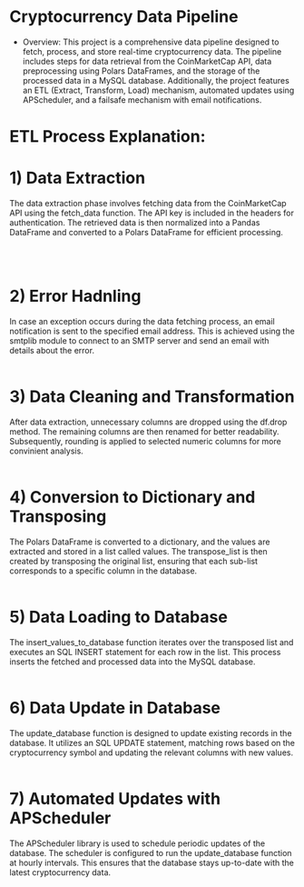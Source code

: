 # Cryptocurrency Data Pipeline

* Overview: This project is a comprehensive data pipeline designed to fetch, process, and store real-time cryptocurrency data. The pipeline includes steps for data retrieval from the CoinMarketCap API, data preprocessing using Polars DataFrames, and the storage of the processed data in a MySQL database. Additionally, the project features an ETL (Extract, Transform, Load) mechanism, automated updates using APScheduler, and a failsafe mechanism with email notifications.




# ETL Process Explanation:


# 1) Data Extraction
The data extraction phase involves fetching data from the CoinMarketCap API using the fetch_data function. The API key is included in the headers for authentication. The retrieved data is then normalized into a Pandas DataFrame and converted to a Polars DataFrame for efficient processing.


<br></br>



# 2) Error Hadnling
In case an exception occurs during the data fetching process, an email notification is sent to the specified email address. This is achieved using the smtplib module to connect to an SMTP server and send an email with details about the error.
<br></br>





# 3) Data Cleaning and Transformation
After data extraction, unnecessary columns are dropped using the df.drop method. The remaining columns are then renamed for better readability. Subsequently, rounding is applied to selected numeric columns for more convinient analysis.
<br></br>





# 4) Conversion to Dictionary and Transposing
The Polars DataFrame is converted to a dictionary, and the values are extracted and stored in a list called values. The transpose_list is then created by transposing the original list, ensuring that each sub-list corresponds to a specific column in the database.
<br></br>





# 5) Data Loading to Database
The insert_values_to_database function iterates over the transposed list and executes an SQL INSERT statement for each row in the list. This process inserts the fetched and processed data into the MySQL database.
<br></br>





# 6) Data Update in Database
The update_database function is designed to update existing records in the database. It utilizes an SQL UPDATE statement, matching rows based on the cryptocurrency symbol and updating the relevant columns with new values.
<br></br>





# 7)  Automated Updates with APScheduler
The APScheduler library is used to schedule periodic updates of the database. The scheduler is configured to run the update_database function at hourly intervals. This ensures that the database stays up-to-date with the latest cryptocurrency data.











